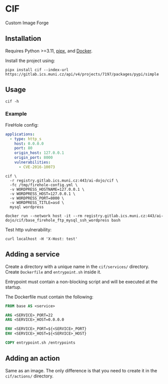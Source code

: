 # CIF

Custom Image Forge

## Installation
Requires Python >=3.11, [pipx](https://pipx.pypa.io/latest/installation/), and [Docker](https://docs.docker.com/engine/install/).

Install the project using:
```shell
pipx install cif --index-url https://gitlab.ics.muni.cz/api/v4/projects/7197/packages/pypi/simple
```

## Usage
```shell
cif -h
```

### Example
FireHole config:
```yaml
applications:
  - type: http_s
    host: 0.0.0.0
    port: 80
    origin_host: 127.0.0.1
    origin_port: 8000
    vulnerabilities:
      - CVE-2016-10073

```

```shell
cif \
  -r registry.gitlab.ics.muni.cz:443/ai-dojo/cif \
  -fc /tmp/firehole-config.yml \
  -v WORDPRESS_HOSTNAME=127.0.0.1 \
  -v WORDPRESS_HOST=127.0.0.1 \
  -v WORDPRESS_PORT=8000 \
  -v WORDPRESS_TITLE=asd \
  mysql wordpress

```

```shell
docker run --network host -it --rm registry.gitlab.ics.muni.cz:443/ai-dojo/cif/base_firehole_ftp_mysql_ssh_wordpress bash
```

Test http vulnerability:
```shell
curl localhost -H 'X-Host: test'
```

## Adding a service
Create a directory with a unique name in the `cif/services/` directory. Create `Dockerfile` and `entrypoint.sh` inside it.

Entrypoint must contain a non-blocking script and will be executed at the startup.

The Dockerfile must contain the following:
```dockerfile
FROM base AS <service>

ARG <SERVICE>_PORT=22
ARG <SERVICE>_HOST=0.0.0.0

ENV <SERVICE>_PORT=${<SERVICE>_PORT}
ENV <SERVICE>_HOST=${<SERVICE>_HOST}

COPY entrypoint.sh /entrypoints

```

## Adding an action
Same as an image. The only difference is that you need to create it in the `cif/actions/` directory.
